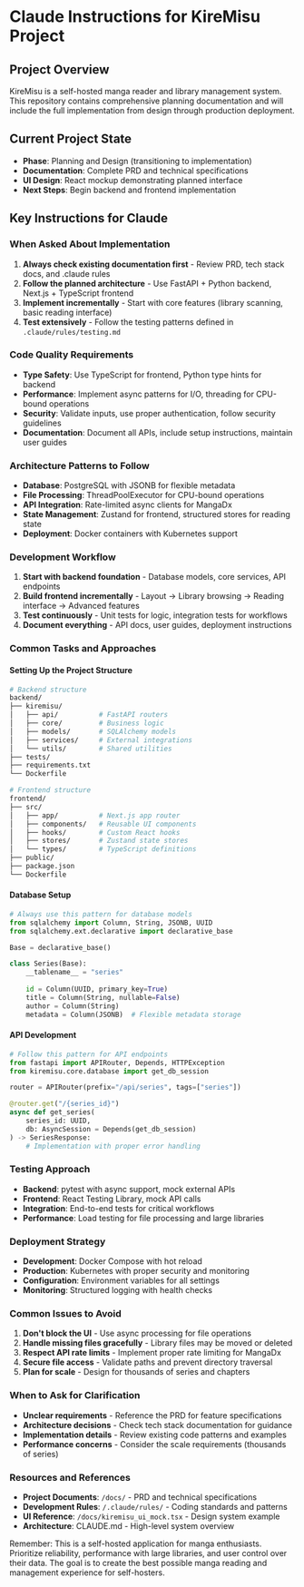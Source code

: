 # Claude Instructions for KireMisu Project

## Project Overview
KireMisu is a self-hosted manga reader and library management system. This repository contains comprehensive planning documentation and will include the full implementation from design through production deployment.

## Current Project State
- **Phase**: Planning and Design (transitioning to implementation)
- **Documentation**: Complete PRD and technical specifications
- **UI Design**: React mockup demonstrating planned interface
- **Next Steps**: Begin backend and frontend implementation

## Key Instructions for Claude

### When Asked About Implementation
1. **Always check existing documentation first** - Review PRD, tech stack docs, and .claude rules
2. **Follow the planned architecture** - Use FastAPI + Python backend, Next.js + TypeScript frontend
3. **Implement incrementally** - Start with core features (library scanning, basic reading interface)
4. **Test extensively** - Follow the testing patterns defined in `.claude/rules/testing.md`

### Code Quality Requirements
- **Type Safety**: Use TypeScript for frontend, Python type hints for backend
- **Performance**: Implement async patterns for I/O, threading for CPU-bound operations  
- **Security**: Validate inputs, use proper authentication, follow security guidelines
- **Documentation**: Document all APIs, include setup instructions, maintain user guides

### Architecture Patterns to Follow
- **Database**: PostgreSQL with JSONB for flexible metadata
- **File Processing**: ThreadPoolExecutor for CPU-bound operations
- **API Integration**: Rate-limited async clients for MangaDx
- **State Management**: Zustand for frontend, structured stores for reading state
- **Deployment**: Docker containers with Kubernetes support

### Development Workflow
1. **Start with backend foundation** - Database models, core services, API endpoints
2. **Build frontend incrementally** - Layout → Library browsing → Reading interface → Advanced features
3. **Test continuously** - Unit tests for logic, integration tests for workflows
4. **Document everything** - API docs, user guides, deployment instructions

### Common Tasks and Approaches

#### Setting Up the Project Structure
```bash
# Backend structure
backend/
├── kiremisu/
│   ├── api/          # FastAPI routers
│   ├── core/         # Business logic
│   ├── models/       # SQLAlchemy models  
│   ├── services/     # External integrations
│   └── utils/        # Shared utilities
├── tests/
├── requirements.txt
└── Dockerfile

# Frontend structure  
frontend/
├── src/
│   ├── app/          # Next.js app router
│   ├── components/   # Reusable UI components
│   ├── hooks/        # Custom React hooks
│   ├── stores/       # Zustand state stores
│   └── types/        # TypeScript definitions
├── public/
├── package.json
└── Dockerfile
```

#### Database Setup
```python
# Always use this pattern for database models
from sqlalchemy import Column, String, JSONB, UUID
from sqlalchemy.ext.declarative import declarative_base

Base = declarative_base()

class Series(Base):
    __tablename__ = "series"
    
    id = Column(UUID, primary_key=True)
    title = Column(String, nullable=False)
    author = Column(String)
    metadata = Column(JSONB)  # Flexible metadata storage
```

#### API Development
```python
# Follow this pattern for API endpoints
from fastapi import APIRouter, Depends, HTTPException
from kiremisu.core.database import get_db_session

router = APIRouter(prefix="/api/series", tags=["series"])

@router.get("/{series_id}")
async def get_series(
    series_id: UUID,
    db: AsyncSession = Depends(get_db_session)
) -> SeriesResponse:
    # Implementation with proper error handling
```


### Testing Approach
- **Backend**: pytest with async support, mock external APIs
- **Frontend**: React Testing Library, mock API calls
- **Integration**: End-to-end tests for critical workflows
- **Performance**: Load testing for file processing and large libraries

### Deployment Strategy
- **Development**: Docker Compose with hot reload
- **Production**: Kubernetes with proper security and monitoring
- **Configuration**: Environment variables for all settings
- **Monitoring**: Structured logging with health checks

### Common Issues to Avoid
1. **Don't block the UI** - Use async processing for file operations
2. **Handle missing files gracefully** - Library files may be moved or deleted
3. **Respect API rate limits** - Implement proper rate limiting for MangaDx
4. **Secure file access** - Validate paths and prevent directory traversal
5. **Plan for scale** - Design for thousands of series and chapters

### When to Ask for Clarification
- **Unclear requirements** - Reference the PRD for feature specifications
- **Architecture decisions** - Check tech stack documentation for guidance
- **Implementation details** - Review existing code patterns and examples
- **Performance concerns** - Consider the scale requirements (thousands of series)

### Resources and References
- **Project Documents**: `/docs/` - PRD and technical specifications
- **Development Rules**: `/.claude/rules/` - Coding standards and patterns
- **UI Reference**: `/docs/kiremisu_ui_mock.tsx` - Design system example
- **Architecture**: CLAUDE.md - High-level system overview

Remember: This is a self-hosted application for manga enthusiasts. Prioritize reliability, performance with large libraries, and user control over their data. The goal is to create the best possible manga reading and management experience for self-hosters.
